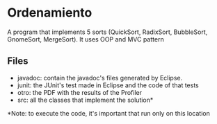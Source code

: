 # Ordenamiento
A program that implements 5 sorts (QuickSort, RadixSort, BubbleSort, GnomeSort, MergeSort). It uses OOP and MVC pattern 
## Files
- javadoc: contain the javadoc's files generated by Eclipse.
- junit: the JUnit's test made in Eclipse and the code of that tests
- otro: the PDF with the results of the Profiler
- src: all the classes that implement the solution*

*Note: to execute the code, it's important that run only on this location
